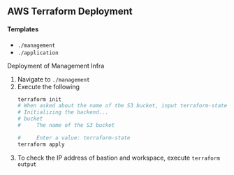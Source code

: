 ## AWS Terraform Deployment
#### Templates
- `./management`
- `./application`

Deployment of Management Infra
1. Navigate to `./management`
2. Execute the following
    ```bash
    terraform init
    # When asked about the name of the S3 bucket, input terraform-state
    # Initializing the backend...
    # bucket
    #     The name of the S3 bucket

    #     Enter a value: terraform-state
    terraform apply
    ```
3. To check the IP address of bastion and workspace, execute `terraform output`